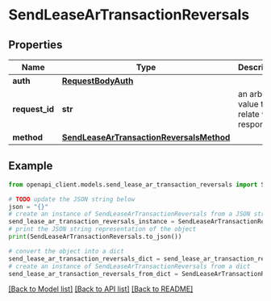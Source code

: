 # SendLeaseArTransactionReversals


## Properties

Name | Type | Description | Notes
------------ | ------------- | ------------- | -------------
**auth** | [**RequestBodyAuth**](RequestBodyAuth.md) |  | 
**request_id** | **str** | an arbitary value to relate with response. | [optional] 
**method** | [**SendLeaseArTransactionReversalsMethod**](SendLeaseArTransactionReversalsMethod.md) |  | 

## Example

```python
from openapi_client.models.send_lease_ar_transaction_reversals import SendLeaseArTransactionReversals

# TODO update the JSON string below
json = "{}"
# create an instance of SendLeaseArTransactionReversals from a JSON string
send_lease_ar_transaction_reversals_instance = SendLeaseArTransactionReversals.from_json(json)
# print the JSON string representation of the object
print(SendLeaseArTransactionReversals.to_json())

# convert the object into a dict
send_lease_ar_transaction_reversals_dict = send_lease_ar_transaction_reversals_instance.to_dict()
# create an instance of SendLeaseArTransactionReversals from a dict
send_lease_ar_transaction_reversals_from_dict = SendLeaseArTransactionReversals.from_dict(send_lease_ar_transaction_reversals_dict)
```
[[Back to Model list]](../README.md#documentation-for-models) [[Back to API list]](../README.md#documentation-for-api-endpoints) [[Back to README]](../README.md)


